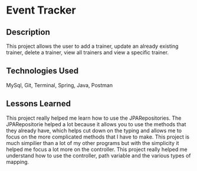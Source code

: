 # Event Tracker

## Description
This project allows the user to add a trainer, update an already existing trainer, delete a trainer, view all trainers and view a specific trainer.

## Technologies Used
MySql, Git, Terminal, Spring, Java, Postman

## Lessons Learned
This project really helped me learn how to use the JPARepositories. The JPARepositorie helped a lot because it allows you to use the methods that they already have, which helps cut down on the typing and allows me to focus on the more complicated methods that I have to make. This project is much simpilier than a lot of my other programs but with the simplicity it helped me focus a lot more on the controller. This project really helped me understand how to use the controller, path variable and the various types of mapping. 

